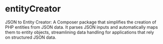# entityCreator
JSON to Entity Creator: A Composer package that simplifies the creation of PHP entities from JSON data. It parses JSON inputs and automatically maps them to entity objects, streamlining data handling for applications that rely on structured JSON data.
